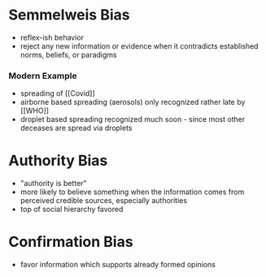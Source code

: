 # Semmelweis Bias
- reflex-ish behavior
- reject any new information or evidence when it contradicts established norms, beliefs, or paradigms 
### Modern Example
- spreading of [[Covid]]
- airborne based spreading (aerosols) only recognized rather late by [[WHO]] 
- droplet based spreading recognized much soon - since most other deceases are spread via droplets
# Authority Bias
- "authority is better"
- more likely to believe something when the information comes from perceived credible sources, especially authorities
- top of social hierarchy favored
# Confirmation Bias
- favor information which supports already formed opinions